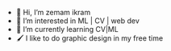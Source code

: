 - 👋 Hi, I’m zemam ikram 
- 👀 I’m interested in ML | CV | web dev
- 🌱 I’m currently learning CV|ML
-  🖌 I like to do graphic design in my free time 

<!---
ikoze22/ikoze22 is a ✨ special ✨ repository because its `README.md` (this file) appears on your GitHub profile.
You can click the Preview link to take a look at your changes.
--->
